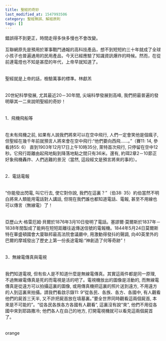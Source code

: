 ```yaml
---
title: 聖經的奇妙
last_modified_at: 1547993506
category: 聖經無誤、解經原則
tags: []
---
```


<p>錯誤得不到更正，時間走得多快多慢也不會改變。<br/><br/>互聯網原先是預用於軍事戰鬥通報的高科技產品，想不到短短約三十年就成了全球小孩子也普遍通用的民用產品，今天已經應驗了知識資訊爆炸的時候。然而，在從前連電燈也不知是甚麼的年代，上帝早就知道了。<br/><br/><br/>聖經就是上帝的話，檢驗萬事的標準。<!--more-->林獻羔<br/><br/><br/>20世紀科學發展, 尤其最近20－30年間, 尖端科學發展到高峰, 我們把最普遍的發明舉其一二來說明聖經的奇妙！<br/><br/><br/>1．飛機飛船等 <br/><br/><br/>在未有飛機之前, 如果有人說我們將來可以在空中飛行, 人們一定會笑他是個瘋子, 但聖經在幾千年前就預言人將來會在空中飛行:“他們要向西飛……。”（賽11: 14, 參看詩55: 6） 直到1903年12月17日上午10時35分, 萊特首次飛行, 只停留在空中12秒。它飛行距離由起飛地點到降落地點之間只有36米。還有, 約珥2章2－10節正好象飛機轟炸、人們逃難的景況（當然, 這段經文是預言將來的事的）。<br/><br/><br/>2．電話電報 <br/><br/><br/>“你能發出閃電, 叫它行去, 使它對你說, 我們在這裏？”（伯38: 35）約伯當然不明白將來人類能用電話對人講話, 但現在我們誰也都知道電話、電報, 甚至不用線也可以傳言（無線電）了！<br/><br/><br/>亞歷山大·格雷厄姆·貝爾於1876年3月10日發明了電話。塞謬爾·莫爾斯於1837年－1838年間製成了能夠在短短距離往返傳送信號的電報機。1844年5月24日莫爾斯特在華盛頓國會大廈聯邦最高法院會議廳中, 用激動得發抖的聲調, 向40英里外的巴爾的摩城發出了歷史上第一份長途電報:“神創造了何等奇跡”！<br/><br/><br/>3．無線電傳真與電視<br/><br/><br/>我們知道電視, 但有些人是不知道什麼是無線電傳真。其實這兩件都是同一原理, 不過無線電傳真是死的而電視是活的吧了。電視機放出的圖像是活動的, 而無線電傳真是從遠方可以拍攝這裏的圖像, 或用傳真機把這裏的照片送到遠方, 不用遠方的人到這裏來拍攝。請我們看啟示錄11: 9“從各民、各族、各方、各國中, 有人觀看他們的屍首三天半, 又不許把屍首放在墳墓裏。”要全世界同時觀看這兩個屍首, 本來是不可能的”。“從各民各族各方各國有人觀看”, 這裏沒有說“來”, 他們不用從各國中來到耶路撒冷; 他們各人在自己的地方, 打開電視機就可以看見這兩個屍首了。<br/><br/><br/>orange<br/></p><p> </p><br/><br/><br/>
